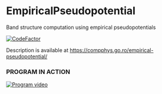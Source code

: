 # EmpiricalPseudopotential
Band structure computation using empirical pseudopotentials

[![CodeFactor](https://www.codefactor.io/repository/github/aromanro/empiricalpseudopotential/badge)](https://www.codefactor.io/repository/github/aromanro/empiricalpseudopotential)

Description is available at https://compphys.go.ro/empirical-pseudopotential/


### PROGRAM IN ACTION

[![Program video](https://img.youtube.com/vi/bGyG9R8-wiU/0.jpg)](https://youtu.be/bGyG9R8-wiU)

